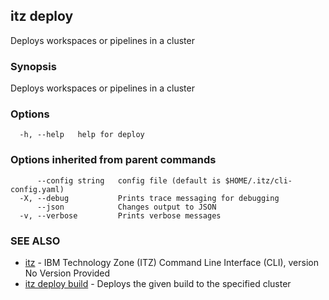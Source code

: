 ## itz deploy

Deploys workspaces or pipelines in a cluster

### Synopsis

Deploys workspaces or pipelines in a cluster

### Options

```
  -h, --help   help for deploy
```

### Options inherited from parent commands

```
      --config string   config file (default is $HOME/.itz/cli-config.yaml)
  -X, --debug           Prints trace messaging for debugging
      --json            Changes output to JSON
  -v, --verbose         Prints verbose messages
```

### SEE ALSO

* [itz](itz.md)	 - IBM Technology Zone (ITZ) Command Line Interface (CLI), version No Version Provided
* [itz deploy build](itz_deploy_build.md)	 - Deploys the given build to the specified cluster

